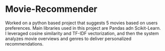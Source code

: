 # Movie-Recommender
Worked on a python based project that suggests 5 movies based on users preferences. Main libraries used in this project are Pandas adn Scikit-Learn. I leveraged cosine similarity and TF-IDF vectorization, and then the system analyzes movie overviews and genres to deliver personalized recommendations.
